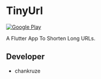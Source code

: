 # TinyUrl

[![Google Play](https://play.google.com/intl/en_us/badges/images/generic/en_badge_web_generic.png)](https://play.google.com/store/apps/details?id=com.geekofia.tinyurl)

A Flutter App To Shorten Long URLs.

## Developer
- chankruze
